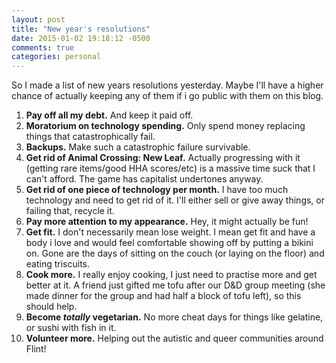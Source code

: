 ```yaml
---
layout: post
title: "New year's resolutions"
date: 2015-01-02 19:18:12 -0500
comments: true
categories: personal 
---
```


So I made a list of new years resolutions yesterday. Maybe I'll have a higher 
chance of actually keeping any of them if i go public with them on this blog.

1. **Pay off all my debt.** And keep it paid off.
1. **Moratorium on technology spending.** Only spend money replacing things 
   that catastrophically fail.
2. **Backups.** Make such a catastrophic failure survivable.
3. **Get rid of Animal Crossing: New Leaf.** Actually progressing with it (getting 
   rare items/good HHA scores/etc) is a massive time suck that I can't afford. The 
   game has capitalist undertones anyway.
4. **Get rid of one piece of technology per month.** I have too much technology 
   and need to get rid of it. I'll either sell or give away things, or failing 
   that, recycle it.
9. **Pay more attention to my appearance.** Hey, it might actually be fun!
5. **Get fit.** I don't necessarily mean lose weight. I mean get fit and have a 
   body i love and would feel comfortable showing off by putting a bikini on. 
   Gone are the days of sitting on the couch (or laying on the floor)
   and eating triscuits.
7. **Cook more.** I really enjoy cooking, I just need to practise more and get 
   better at it. A friend just gifted me tofu after our D&D group meeting (she 
   made dinner for the group and had half a block of tofu left), so this should 
   help.
6. **Become *totally* vegetarian.** No more cheat days for things like gelatine, 
   or sushi with fish in it.
10. **Volunteer more.** Helping out the autistic and queer communities around 
    Flint! 
